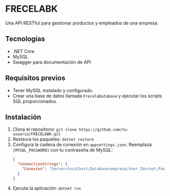 # FRECELABK

Una API RESTful para gestionar productos y empleados de una empresa.

## Tecnologías
- .NET Core
- MySQL
- Swagger para documentación de API

## Requisitos previos
- Tener MySQL instalado y configurado.
- Crear una base de datos llamada `FrecelaDatabase` y ejecutar los scripts SQL proporcionados.

## Instalación
1. Clona el repositorio: `git clone https://github.com/tu-usuario/FRECELABK.git`
2. Restaura los paquetes: `dotnet restore`
3. Configura la cadena de conexión en `appsettings.json`. Reemplaza `{MYSQL_PASSWORD}` con tu contraseña de MySQL:
   ```json
   {
     "ConnectionStrings": {
       "Conexion": "Server=localhost;Database=empresa;User Id=root;Password={MYSQL_PASSWORD};"
     }
   }
   ```
4. Ejecuta la aplicación: `dotnet run`

